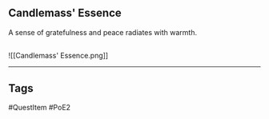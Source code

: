 ## Candlemass' Essence
A sense of gratefulness and peace radiates with warmth.
## 
![[Candlemass' Essence.png]]

---
## Tags
#QuestItem
#PoE2